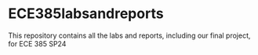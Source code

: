 # ECE385labsandreports
This repository contains all the labs and reports, including our final project, for ECE 385 SP24
